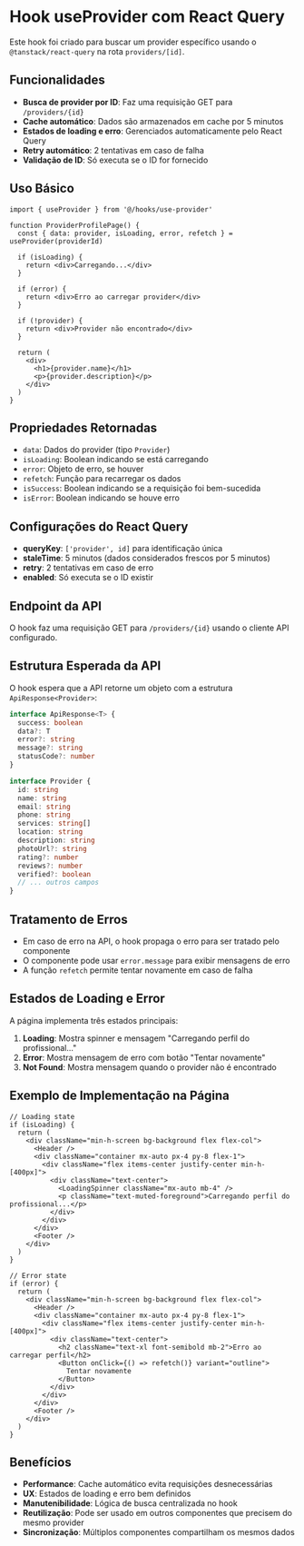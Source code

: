 # Hook useProvider com React Query

Este hook foi criado para buscar um provider específico usando o `@tanstack/react-query` na rota `providers/[id]`.

## Funcionalidades

- **Busca de provider por ID**: Faz uma requisição GET para `/providers/{id}`
- **Cache automático**: Dados são armazenados em cache por 5 minutos
- **Estados de loading e erro**: Gerenciados automaticamente pelo React Query
- **Retry automático**: 2 tentativas em caso de falha
- **Validação de ID**: Só executa se o ID for fornecido

## Uso Básico

```tsx
import { useProvider } from '@/hooks/use-provider'

function ProviderProfilePage() {
  const { data: provider, isLoading, error, refetch } = useProvider(providerId)

  if (isLoading) {
    return <div>Carregando...</div>
  }

  if (error) {
    return <div>Erro ao carregar provider</div>
  }

  if (!provider) {
    return <div>Provider não encontrado</div>
  }

  return (
    <div>
      <h1>{provider.name}</h1>
      <p>{provider.description}</p>
    </div>
  )
}
```

## Propriedades Retornadas

- `data`: Dados do provider (tipo `Provider`)
- `isLoading`: Boolean indicando se está carregando
- `error`: Objeto de erro, se houver
- `refetch`: Função para recarregar os dados
- `isSuccess`: Boolean indicando se a requisição foi bem-sucedida
- `isError`: Boolean indicando se houve erro

## Configurações do React Query

- **queryKey**: `['provider', id]` para identificação única
- **staleTime**: 5 minutos (dados considerados frescos por 5 minutos)
- **retry**: 2 tentativas em caso de erro
- **enabled**: Só executa se o ID existir

## Endpoint da API

O hook faz uma requisição GET para `/providers/{id}` usando o cliente API configurado.

## Estrutura Esperada da API

O hook espera que a API retorne um objeto com a estrutura `ApiResponse<Provider>`:

```typescript
interface ApiResponse<T> {
  success: boolean
  data?: T
  error?: string
  message?: string
  statusCode?: number
}

interface Provider {
  id: string
  name: string
  email: string
  phone: string
  services: string[]
  location: string
  description: string
  photoUrl?: string
  rating?: number
  reviews?: number
  verified?: boolean
  // ... outros campos
}
```

## Tratamento de Erros

- Em caso de erro na API, o hook propaga o erro para ser tratado pelo componente
- O componente pode usar `error.message` para exibir mensagens de erro
- A função `refetch` permite tentar novamente em caso de falha

## Estados de Loading e Error

A página implementa três estados principais:

1. **Loading**: Mostra spinner e mensagem "Carregando perfil do profissional..."
2. **Error**: Mostra mensagem de erro com botão "Tentar novamente"
3. **Not Found**: Mostra mensagem quando o provider não é encontrado

## Exemplo de Implementação na Página

```tsx
// Loading state
if (isLoading) {
  return (
    <div className="min-h-screen bg-background flex flex-col">
      <Header />
      <div className="container mx-auto px-4 py-8 flex-1">
        <div className="flex items-center justify-center min-h-[400px]">
          <div className="text-center">
            <LoadingSpinner className="mx-auto mb-4" />
            <p className="text-muted-foreground">Carregando perfil do profissional...</p>
          </div>
        </div>
      </div>
      <Footer />
    </div>
  )
}

// Error state
if (error) {
  return (
    <div className="min-h-screen bg-background flex flex-col">
      <Header />
      <div className="container mx-auto px-4 py-8 flex-1">
        <div className="flex items-center justify-center min-h-[400px]">
          <div className="text-center">
            <h2 className="text-xl font-semibold mb-2">Erro ao carregar perfil</h2>
            <Button onClick={() => refetch()} variant="outline">
              Tentar novamente
            </Button>
          </div>
        </div>
      </div>
      <Footer />
    </div>
  )
}
```

## Benefícios

- **Performance**: Cache automático evita requisições desnecessárias
- **UX**: Estados de loading e erro bem definidos
- **Manutenibilidade**: Lógica de busca centralizada no hook
- **Reutilização**: Pode ser usado em outros componentes que precisem do mesmo provider
- **Sincronização**: Múltiplos componentes compartilham os mesmos dados
